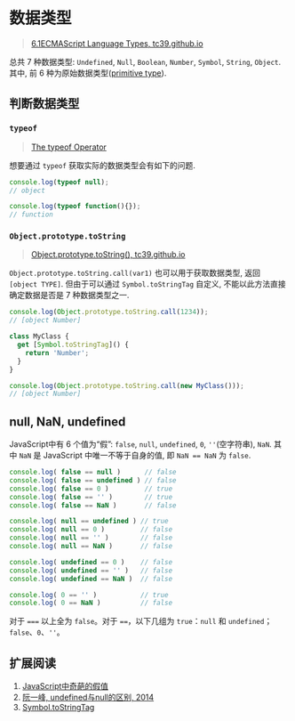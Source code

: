 # 数据类型

> [6.1ECMAScript Language Types, tc39.github.io](https://tc39.github.io/ecma262/#sec-ecmascript-language-types)

总共 7 种数据类型: `Undefined`, `Null`, `Boolean`, `Number`, `Symbol`, `String`, `Object`. 其中, 前 6 种为原始数据类型([primitive type](https://tc39.github.io/ecma262/#sec-primitive-value)).

## 判断数据类型

### `typeof`

> [The typeof Operator](https://tc39.github.io/ecma262/#sec-typeof-operator)

想要通过 `typeof` 获取实际的数据类型会有如下的问题.

```javascript
console.log(typeof null);
// object

console.log(typeof function(){});
// function
```

### `Object.prototype.toString`

> [Object.prototype.toString(), tc39.github.io](https://tc39.github.io/ecma262/#sec-object.prototype.tostring)

`Object.prototype.toString.call(var1)` 也可以用于获取数据类型, 返回 `[object TYPE]`. 但由于可以通过 `Symbol.toStringTag` 自定义, 不能以此方法直接确定数据是否是 7 种数据类型之一.

```javascript
console.log(Object.prototype.toString.call(1234));
// [object Number]

class MyClass {
  get [Symbol.toStringTag]() {
    return 'Number';
  }
}

console.log(Object.prototype.toString.call(new MyClass()));
// [object Number]
```

## null, NaN, undefined

JavaScript中有 6 个值为“假”: `false`, `null`, `undefined`, `0`, `''`(空字符串), `NaN`. 其中 `NaN` 是 JavaScript 中唯一不等于自身的值, 即 `NaN == NaN` 为 `false`.

```javascript
console.log( false == null )      // false
console.log( false == undefined ) // false
console.log( false == 0 )         // true
console.log( false == '' )        // true
console.log( false == NaN )       // false

console.log( null == undefined ) // true
console.log( null == 0 )         // false
console.log( null == '' )        // false
console.log( null == NaN )       // false

console.log( undefined == 0 )    // false
console.log( undefined == '' )   // false
console.log( undefined == NaN )  // false

console.log( 0 == '' )           // true
console.log( 0 == NaN )          // false
```

对于 `===` 以上全为 `false`。对于 `==`，以下几组为 `true`：`null` 和 `undefined`；`false`、`0`、`''`。

## 扩展阅读

1. [JavaScript中奇葩的假值](http://www.cnblogs.com/snandy/p/3589517.html)
2. [阮一峰, undefined与null的区别, 2014](http://www.ruanyifeng.com/blog/2014/03/undefined-vs-null.html)
3. [Symbol.toStringTag](https://developer.mozilla.org/en-US/docs/Web/JavaScript/Reference/Global_Objects/Symbol/toStringTag)
